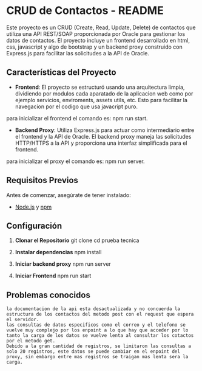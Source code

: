 # CRUD de Contactos - README

Este proyecto es un CRUD (Create, Read, Update, Delete) de contactos que utiliza una API REST/SOAP proporcionada por Oracle para gestionar los datos de contactos. El proyecto incluye un frontend desarrollado en html, css, javascript y algo de bootstrap y un backend proxy construido con Express.js para facilitar las solicitudes a la API de Oracle.

## Características del Proyecto

- **Frontend**: El proyecto se estructuró usando una arquitectura limpia, dividiendo por modulos cada aparatado de la aplicacion web como por ejemplo servicios, enviroments, assets utils, etc. Esto para facilitar la navegacion por el codigo que usa javacript puro.

para inicializar el frontend el comando es: npm run start.
  
- **Backend Proxy**: Utiliza Express.js para actuar como intermediario entre el frontend y la API de Oracle. El backend proxy maneja las solicitudes HTTP/HTTPS a la API y proporciona una interfaz simplificada para el frontend.

para inicializar el proxy el comando es: npm run server.

## Requisitos Previos

Antes de comenzar, asegúrate de tener instalado:

- [Node.js](https://nodejs.org/) y [npm](https://www.npmjs.com/)


## Configuración

1. **Clonar el Repositorio**
   git clone 
   cd prueba tecnica

2. **Instalar dependencias**
    npm install

3. **Iniciar backend proxy**
    npm run server

4. **Iniciar Frontend**
    npm run start


## Problemas conocidos
    la documentacion de la api esta desactualizada y no concuerda la estructura de los contactos del metodo post con el request que espera el servidor.
    las consultas de datos especificos como el correo y el telefono se vuelve muy complejo por los enpoint a lo que hay que acceder por lo tanto la carga de los datos se vuelve lenta al consultar los cotactos por el metodo get.
    Debido a la gran cantidad de registros, se limitaron las consultas a solo 20 registros, este datos se puede cambiar en el enpoint del proxy, sin embargo entre mas registros se traigan mas lenta sera la carga.